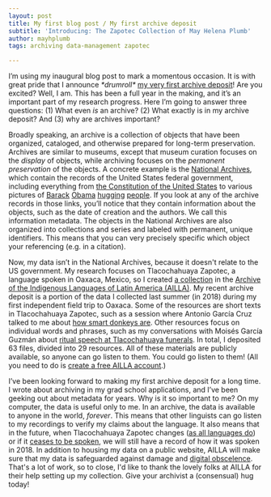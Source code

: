 ```yaml
---
layout: post
title: My first blog post / My first archive deposit
subtitle: 'Introducing: The Zapotec Collection of May Helena Plumb'
author: mayhplumb
tags: archiving data-management zapotec

---
```


I’m using my inaugural blog post to mark a momentous occasion. It is with great pride that I announce <i>&#42;drumroll&#42;</i> <a target="_blank" href="https://www.ailla.utexas.org/islandora/object/ailla:257460">my very first archive deposit</a>! Are you excited? Well, I am. This has been a full year in the making,<a tabindex="0" class="footnote" data-toggle="popover" data-content="I’ll write about why in a future post, probably."></a> and it’s an important part of my research progress.  Here I’m going to answer three questions: (1) What even <i>is</i> an archive? (2) What exactly is in my archive deposit? And (3) why are archives important?

Broadly speaking, an <span class="jargon">archive</span> is a collection of objects that have been organized, cataloged, and otherwise prepared for long-term preservation.<!--exerpt--> Archives are similar to museums, except that museum curation focuses on the <i>display</i> of objects, while archiving focuses on the <i>permanent preservation</i> of the objects.<a tabindex="0" class="footnote" data-toggle="popover" data-content="I really hope no archivists or museum directors come after me over this definition."></a>  A concrete example is the <a target="_blank" href="https://www.archives.gov/">National Archives</a>, which contain the records of the United States federal government, including everything from <a target="_blank" href="https://catalog.archives.gov/id/1667751">the Constitution of the United States</a> to various pictures of <a target="_blank" href="https://catalog.archives.gov/id/118817949">Barack</a> <a target="_blank" href="https://catalog.archives.gov/id/24477925">Obama</a> <a target="_blank" href="https://catalog.archives.gov/id/24477939">hugging</a> <a target="_blank" href="https://catalog.archives.gov/id/118818037">people</a>.  If you look at any of the archive records in those links, you’ll notice that they contain information about the objects, such as the date of creation and the authors.  We call this information <span class="jargon">metadata</span>.<a tabindex="0" class="footnote" data-toggle="popover" data-content="For example, the picture of <a target='_blank' href='https://catalog.archives.gov/id/118818037'>Barack Obama hugging Joe Biden</a> is a piece of data about US history.  The location (Wilmington, Delaware), date (June 6, 2015), and photographer (Pete Souza) are data <i>about</i> that data. <i>Meta</i>data."></a> The objects in the National Archives are also organized into collections and series and labeled with permanent, unique identifiers. This means that you can very precisely specific which object your referencing (e.g. in a citation).  

Now, my data isn’t in the National Archives, because it doesn't relate to the US government. My research focuses on Tlacochahuaya Zapotec, a language spoken in Oaxaca, Mexico,<a tabindex="0" class="footnote" data-toggle="popover" data-content="Specifically, Tlacochahuaya Zapotec is spoken in San Jéronimo Tlacochahuaya (a town about 18km outside of Oaxaca City), as well as in diaspora communities in the United States.  It's a beautiful language. If you don't want to sift through my archive deposit, you can check out the <a target='_blank' href='http://talkingdictionary.swarthmore.edu/tlacochahuaya/'>Tlacochahuaya Zapotec Talking Dictionary</a>."></a> so I created <a target="_blank" href="https://www.ailla.utexas.org/islandora/object/ailla:257460">a collection</a> in the <a target="_blank" href="https://www.ailla.utexas.org/">Archive of the Indigenous Languages of Latin America (AILLA)</a>.  My recent archive deposit is a portion of the data I collected last summer (in 2018) during my first independent field trip to Oaxaca.  Some of the resources are short texts in Tlacochahuaya Zapotec, such as a session where Antonio García Cruz talked to me about <a target="_blank" href="https://www.ailla.utexas.org/islandora/object/ailla:262614">how smart donkeys are</a>. Other resources focus on individual words and phrases, such as my conversations with Moisés García Guzmán about <a target="_blank" href="https://www.ailla.utexas.org/islandora/object/ailla:262635">ritual speech at Tlacochahuaya funerals</a>. In total, I deposited 63 files, divided into 29 resources. All of these materials are publicly available, so anyone can go listen to them. You could go listen to them! (All you need to do is <a target="_blank" href="https://www.ailla.utexas.org/user/register">create a free AILLA account</a>.)

I’ve been looking forward to making my first archive deposit for a long time. I wrote about archiving in my grad school applications, and I’ve been geeking out about metadata for years. Why is it so important to me? On my computer, the data is useful only to me. In an archive, the data is available to anyone in the world, <i>forever</i>.<a tabindex="0" class="footnote" data-toggle="popover" data-content="Well, in theory, anyway."></a> This means that other linguists can go listen to my recordings to verify my claims about the language.  It also means that in the future, when Tlacochahuaya Zapotec changes (<a target="_blank" href="https://www.linguisticsociety.org/content/english-changing">as all languages do</a>) or if it <a target="_blank" href="https://dx.doi.org/10.1093/acrefore/9780199384655.013.21">ceases to be spoken</a>, we will still have a record of how it was spoken in 2018. In addition to housing my data on a public website, AILLA will make sure that my data is safeguarded against damage and <a target="_blank" class="jargon" href="https://en.wikipedia.org/wiki/Digital_obsolescence">digital obscelence</a>. That's a lot of work, so to close, I'd like to thank the lovely folks at AILLA for their help setting up my collection. Give your archivist a (consensual) hug today!